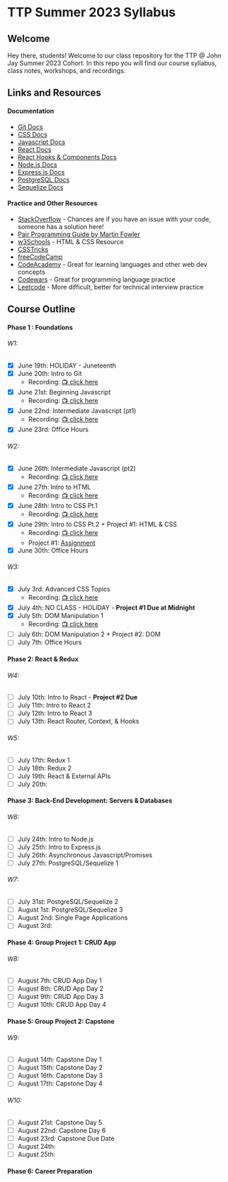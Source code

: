 # TTP Summer 2023 Syllabus

## Welcome

Hey there, students! Welcome to our class repository for the TTP @ John Jay Summer 2023 Cohort. In this repo you will find our course syllabus, class notes, workshops, and recordings.

## Links and Resources

#### Documentation

- [Git Docs](https://git-scm.com/doc)
- [CSS Docs](https://developer.mozilla.org/en-US/docs/Web/CSS)
- [Javascript Docs](https://developer.mozilla.org/en-US/docs/Web/JavaScript)
- [React Docs](https://react.dev/learn)
- [React Hooks & Components Docs](https://react.dev/reference/react)
- [Node.js Docs](https://nodejs.org/en/docs)
- [Express.js Docs](https://expressjs.com/en/4x/api.html)
- [PostgreSQL Docs](https://www.postgresql.org/docs/15/index.html)
- [Sequelize Docs](https://sequelize.org/docs/v6/)

#### Practice and Other Resources

- [StackOverflow](https://stackoverflow.com/) - Chances are if you have an issue with your code, someone has a solution here!
- [Pair Programming Guide by Martin Fowler](https://martinfowler.com/articles/on-pair-programming.html)
- [w3Schools](https://www.w3schools.com/) - HTML & CSS Resource
- [CSSTricks](https://css-tricks.com/)
- [freeCodeCamp](https://www.freecodecamp.org/)
- [CodeAcademy](https://www.codecademy.com/) - Great for learning languages and other web dev concepts
- [Codewars](https://codewars.com) - Great for programming language practice
- [Leetcode](https://leetcode.com) - More difficult, better for technical interview practice

## Course Outline

#### Phase 1 : Foundations

###### W1:

- [x] June 19th: HOLIDAY - Juneteenth
- [x] June 20th: Intro to Git
  - Recording: [📺 click here](https://jjay-cuny.zoom.us/rec/share/MwJQQ9yyWfHE2yuWPVscSBfz-UDdY_TORl79-sWI273U8iOo_W6XwnLwOVRS5rUl.ClF5MKqL2Qwczcsq)
- [x] June 21st: Beginning Javascript
  - Recording: [📺 click here](https://jjay-cuny.zoom.us/rec/share/8x9MhbVw-6cnuLjyN1JVqQkvW7rDm8UPrVoMUP4SP0RoeYqIfETTeaeWUj0YQH_j.RkgRR6Jke7h3OB5t)
- [x] June 22nd: Intermediate Javascript (pt1)
  - Recording: [📺 click here](https://jjay-cuny.zoom.us/rec/share/ZRBq8sBtCfI-R73aoFdN-CgYdZOrDGXTmw4ErHYb35p1us-lCwYNgJm58L5Otkxe.0C9aKzkTbtCikJw0)
- [x] June 23rd: Office Hours

###### W2:

- [x] June 26th: Intermediate Javascript (pt2)
  - Recording: [📺 click here](https://jjay-cuny.zoom.us/rec/share/l-fiYE3aPLYFvEnMCSfiOPpkaUbZQhV2BanRWik_ezFhklZgZgEaJ8qaWC9hPGN_.xGM1NYZ4_9JVTSzA)
- [x] June 27th: Intro to HTML
  - Recording: [📺 click here](https://jjay-cuny.zoom.us/rec/share/WgZqQ7zC-c5-Lvp_lG5tY66zpZpCjCRaeTXKwhK-cFVO6mdlaR18GchJZSEg5w.vcho2P1Pdiu4Em-Y)
- [x] June 28th: Intro to CSS Pt.1
  - Recording: [📺 click here](https://jjay-cuny.zoom.us/rec/share/J96-fTpn6GgPrDZyTf22l0-aOP2Mb1CSF6Pki9QgYZgVZsj90um1-3Ks3fCDd65B.-ksOlQXtzCthCMa3)
- [x] June 29th: Intro to CSS Pt.2 + Project #1: HTML & CSS
  - Recording: [📺 click here](https://jjay-cuny.zoom.us/rec/share/I3w3qAj9mpZI7TC-zxqGlc6oqRwKK_d6TplEo83tfVyqV299toa3cD643rE6KRM0.pJbpxi-zVMYnF0bV)
  - Project #1: [Assignment](https://github.com/se7en-illa/TTP-Summer-2023/blob/main/Phase%201%3AFoundations/03_CSS/workshop/Project_1/Project_1.md)
- [x] June 30th: Office Hours

###### W3:

- [x] July 3rd: Advanced CSS Topics
  - Recording: [📺 click here](https://jjay-cuny.zoom.us/rec/share/_jzeyB82OE6JBgZ-kr5nZIbW_pINs7PGE-G3CU0PkVh3guWZdUHmS-JVpbh7fubt.E-FSPooPR9NvLzPg)
- [x] July 4th: NO CLASS - HOLIDAY - **Project #1 Due at Midnight**
- [x] July 5th: DOM Manipulation 1
  - Recording: [📺 click here](https://jjay-cuny.zoom.us/rec/share/3znwFSQAB9v49Tcdwk5V5wb2ayexkjyjFzeJcC0Dhnd0COupU8CgH3NmolYB1gcN.cH2yDF_LumeaQWrk)
- [ ] July 6th: DOM Manipulation 2 + Project #2: DOM
- [ ] July 7th: Office Hours

#### Phase 2: React & Redux

###### W4:

- [ ] July 10th: Intro to React - **Project #2 Due**
- [ ] July 11th: Intro to React 2
- [ ] July 12th: Intro to React 3
- [ ] July 13th: React Router, Context, & Hooks

###### W5:

- [ ] July 17th: Redux 1
- [ ] July 18th: Redux 2
- [ ] July 19th: React & External APIs
- [ ] July 20th:

#### Phase 3: Back-End Development: Servers & Databases

###### W6:

- [ ] July 24th: Intro to Node.js
- [ ] July 25th: Intro to Express.js
- [ ] July 26th: Asynchronous Javascript/Promises
- [ ] July 27th: PostgreSQL/Sequelize 1

###### W7:

- [ ] July 31st: PostgreSQL/Sequelize 2
- [ ] August 1st: PostgreSQL/Sequelize 3
- [ ] August 2nd: Single Page Applications
- [ ] August 3rd:

#### Phase 4: Group Project 1: CRUD App

###### W8:

- [ ] August 7th: CRUD App Day 1
- [ ] August 8th: CRUD App Day 2
- [ ] August 9th: CRUD App Day 3
- [ ] August 10th: CRUD App Day 4

#### Phase 5: Group Project 2: Capstone

###### W9:

- [ ] August 14th: Capstone Day 1
- [ ] August 15th: Capstone Day 2
- [ ] August 16th: Capstone Day 3
- [ ] August 17th: Capstone Day 4

###### W10:

- [ ] August 21st: Capstone Day 5
- [ ] August 22nd: Capstone Day 6
- [ ] August 23rd: Capstone Due Date
- [ ] August 24th:
- [ ] August 25th:

#### Phase 6: Career Preparation

